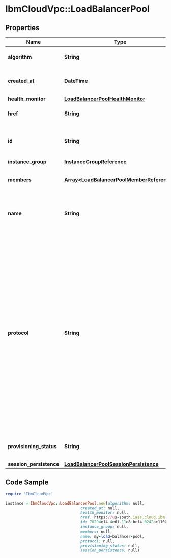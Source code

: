 # IbmCloudVpc::LoadBalancerPool

## Properties

Name | Type | Description | Notes
------------ | ------------- | ------------- | -------------
**algorithm** | **String** | The load balancing algorithm. | 
**created_at** | **DateTime** | The date and time that this pool was created | 
**health_monitor** | [**LoadBalancerPoolHealthMonitor**](LoadBalancerPoolHealthMonitor.md) |  | 
**href** | **String** | The pool&#39;s canonical URL. | 
**id** | **String** | The unique identifier for this load balancer pool | 
**instance_group** | [**InstanceGroupReference**](InstanceGroupReference.md) |  | [optional] 
**members** | [**Array&lt;LoadBalancerPoolMemberReference&gt;**](LoadBalancerPoolMemberReference.md) | The backend server members of the pool | [optional] 
**name** | **String** | The user-defined name for this load balancer pool | 
**protocol** | **String** | The protocol used for this load balancer pool.  The enumerated values for this property are expected to expand in the future. When processing this property, check for and log unknown values. Optionally halt processing and surface the error, or bypass the pool on which the unexpected property value was encountered. | 
**provisioning_status** | **String** | The provisioning status of this pool | 
**session_persistence** | [**LoadBalancerPoolSessionPersistence**](LoadBalancerPoolSessionPersistence.md) |  | [optional] 

## Code Sample

```ruby
require 'IbmCloudVpc'

instance = IbmCloudVpc::LoadBalancerPool.new(algorithm: null,
                                 created_at: null,
                                 health_monitor: null,
                                 href: https://us-south.iaas.cloud.ibm.com/v1/load_balancers/dd754295-e9e0-4c9d-bf6c-58fbc59e5727/pools/70294e14-4e61-11e8-bcf4-0242ac110004,
                                 id: 70294e14-4e61-11e8-bcf4-0242ac110004,
                                 instance_group: null,
                                 members: null,
                                 name: my-load-balancer-pool,
                                 protocol: null,
                                 provisioning_status: null,
                                 session_persistence: null)
```



